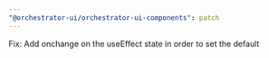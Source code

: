 ```yaml
---
"@orchestrator-ui/orchestrator-ui-components": patch
---
```


Fix: Add onchange on the useEffect state in order to set the default
